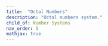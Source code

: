 ```yaml
---
title:  "Octal Numbers"
description: "Octal numbers system."
child_of: Number Systems
nav_order: 5
mathjax: true
---
```

